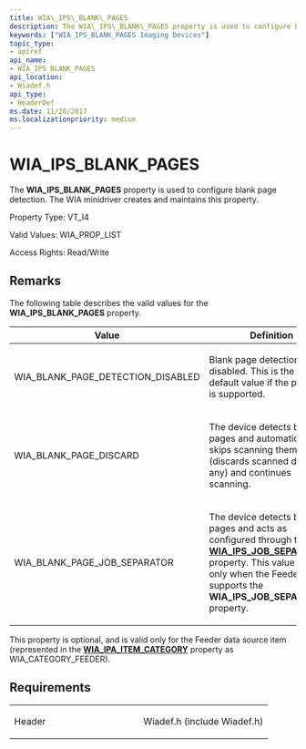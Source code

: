 ```yaml
---
title: WIA\_IPS\_BLANK\_PAGES
description: The WIA\_IPS\_BLANK\_PAGES property is used to configure blank page detection. The WIA minidriver creates and maintains this property.
keywords: ["WIA_IPS_BLANK_PAGES Imaging Devices"]
topic_type:
- apiref
api_name:
- WIA_IPS_BLANK_PAGES
api_location:
- Wiadef.h
api_type:
- HeaderDef
ms.date: 11/28/2017
ms.localizationpriority: medium
---
```


# WIA\_IPS\_BLANK\_PAGES


The **WIA\_IPS\_BLANK\_PAGES** property is used to configure blank page detection. The WIA minidriver creates and maintains this property.




Property Type: VT\_I4

Valid Values: WIA\_PROP\_LIST

Access Rights: Read/Write

Remarks
-------

The following table describes the valid values for the **WIA\_IPS\_BLANK\_PAGES** property.

<table>
<colgroup>
<col width="50%" />
<col width="50%" />
</colgroup>
<thead>
<tr class="header">
<th>Value</th>
<th>Definition</th>
</tr>
</thead>
<tbody>
<tr class="odd">
<td><p>WIA_BLANK_PAGE_DETECTION_DISABLED</p></td>
<td><p>Blank page detection is disabled. This is the required default value if the property is supported.</p></td>
</tr>
<tr class="even">
<td><p>WIA_BLANK_PAGE_DISCARD</p></td>
<td><p>The device detects blank pages and automatically skips scanning them (discards scanned data if any) and continues scanning.</p></td>
</tr>
<tr class="odd">
<td><p>WIA_BLANK_PAGE_JOB_SEPARATOR</p></td>
<td><p>The device detects blank pages and acts as configured through the <a href="wia-ips-job-separators.md" data-raw-source="[&lt;strong&gt;WIA_IPS_JOB_SEPARATORS&lt;/strong&gt;](wia-ips-job-separators.md)"><strong>WIA_IPS_JOB_SEPARATORS</strong></a> property. This value is valid only when the Feeder item supports the <strong>WIA_IPS_JOB_SEPARATORS</strong> property.</p></td>
</tr>
</tbody>
</table>

 

This property is optional, and is valid only for the Feeder data source item (represented in the [**WIA\_IPA\_ITEM\_CATEGORY**](wia-ipa-item-category.md) property as WIA\_CATEGORY\_FEEDER).

Requirements
------------

<table>
<colgroup>
<col width="50%" />
<col width="50%" />
</colgroup>
<tbody>
<tr class="odd">
<td><p>Header</p></td>
<td>Wiadef.h (include Wiadef.h)</td>
</tr>
</tbody>
</table>

 

 





